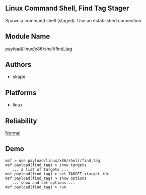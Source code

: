 ## Linux Command Shell, Find Tag Stager

Spawn a command shell (staged). Use an established 
connection


## Module Name
payload/linux/x86/shell/find_tag

## Authors
* skape





## Platforms
* linux

## Reliability
[Normal](https://github.com/rapid7/metasploit-framework/wiki/Exploit-Ranking)

## Demo

```
msf > use payload/linux/x86/shell/find_tag
msf payload(find_tag) > show targets
   ... a list of targets ...
msf payload(find_tag) > set TARGET <target-id>
msf payload(find_tag) > show options
   ... show and set options ...
msf payload(find_tag) > run
```
    
    